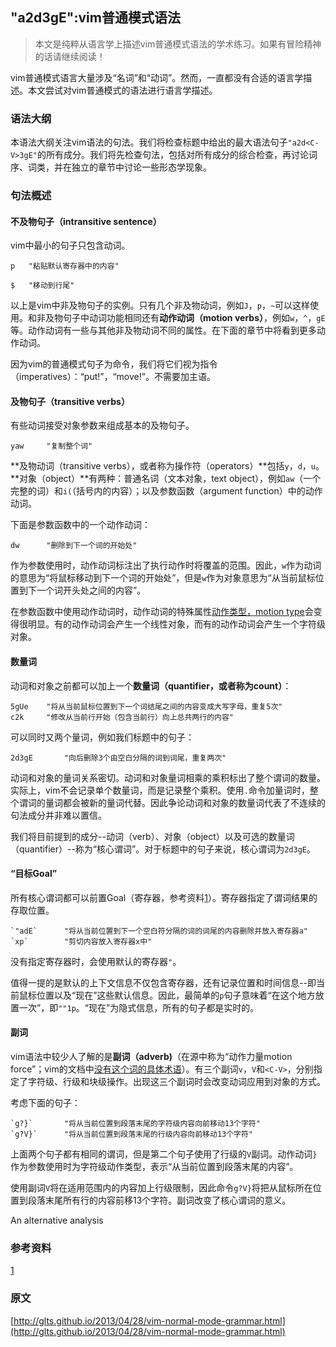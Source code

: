 "a2d<C-V>3gE":vim普通模式语法
---

>   本文是纯粹从语言学上描述vim普通模式语法的学术练习。如果有冒险精神的话请继续阅读！

vim普通模式语言大量涉及“名词”和“动词”。然而，一直都没有合适的语言学描述。本文尝试对vim普通模式的语法进行语言学描述。

### 语法大纲

本语法大纲关注vim语法的句法。我们将检查标题中给出的最大语法句子`"a2d<C-V>3gE"`的所有成分。我们将先检查句法，包括对所有成分的综合检查，再讨论词序、词类，并在独立的章节中讨论一些形态学现象。

### 句法概述

#### 不及物句子（intransitive sentence）

vim中最小的句子只包含动词。

```
p   "粘贴默认寄存器中的内容"

$   "移动到行尾"
```

以上是vim中非及物句子的实例。只有几个非及物动词，例如`J`，`p`，`~`可以这样使用。和非及物句子中动词功能相同还有**动作动词（motion verbs）**，例如`w`，`^`，`gE`等。动作动词有一些与其他非及物动词不同的属性。在下面的章节中将看到更多动作动词。

因为vim的普通模式句子为命令，我们将它们视为指令（imperatives）：“put!”，“move!”。不需要加主语。

#### 及物句子（transitive verbs）

有些动词接受对象参数来组成基本的及物句子。

```
yaw     "复制整个词"
```

**及物动词（transitive verbs），或者称为操作符（operators）**包括`y`，`d`，`u`。**对象（object）**有两种：普通名词（文本对象，text object），例如`aw`（一个完整的词）和`i(`（括号内的内容）；以及参数函数（argument function）中的动作动词。

下面是参数函数中的一个动作动词：

```
dw      "删除到下一个词的开始处"
```

作为参数使用时，动作动词标注出了执行动作时将覆盖的范围。因此，`w`作为动词的意思为“将鼠标移动到下一个词的开始处”，但是`w`作为对象意思为“从当前鼠标位置到下一个词开头处之间的内容”。

在参数函数中使用动作动词时，动作动词的特殊属性[动作类型，motion type](http://vimdoc.sourceforge.net/htmldoc/motion.html#linewise)会变得很明显。有的动作动词会产生一个线性对象，而有的动作动词会产生一个字符级对象。

#### 数量词

动词和对象之前都可以加上一个**数量词（quantifier，或者称为count）**：

```
5gUe    "将从当前鼠标位置到下一个词结尾之间的内容变成大写字母，重复5次"
c2k     "修改从当前行开始（包含当前行）向上总共两行的内容"
```

可以同时又两个量词，例如我们标题中的句子：

```
2d3gE       "向后删除3个由空白分隔的词到词尾，重复两次"
```

动词和对象的量词关系密切。动词和对象量词相乘的乘积标出了整个谓词的数量。实际上，vim不会记录单个数量词，而是记录整个乘积。使用`.`命令加量词时，整个谓词的量词都会被新的量词代替。因此争论动词和对象的数量词代表了不连续的句法成分并非难以置信。

我们将目前提到的成分--动词（verb）、对象（object）以及可选的数量词（quantifier）--称为“核心谓词”。对于标题中的句子来说，核心谓词为`2d3gE`。

#### “目标Goal”

所有核心谓词都可以前置Goal（寄存器，参考资料[1](http://glts.github.io/2013/04/28/vim-normal-mode-grammar.html#fn:1)）。寄存器指定了谓词结果的存取位置。

```
`"adE`      "将从当前位置到下一个空白符分隔的词的词尾的内容删除并放入寄存器a"
`xp`        "剪切内容放入寄存器x中"
```

没有指定寄存器时，会使用默认的寄存器`"`。

值得一提的是默认的上下文信息不仅包含寄存器，还有记录位置和时间信息--即当前鼠标位置以及“现在”这些默认信息。因此，最简单的`p`句子意味着“在这个地方放置一次”，即`""1p`。“现在”为隐式信息，所有的句子都是实时的。

#### 副词

vim语法中较少人了解的是**副词（adverb)**（在源中称为“动作力量motion force”；vim的文档中[没有这个词的具体术语](http://vimdoc.sourceforge.net/htmldoc/motion.html#o_v)）。有三个副词`v`，`V`和`<C-V>`，分别指定了字符级、行级和块级操作。出现这三个副词时会改变动词应用到对象的方式。

考虑下面的句子：

```
`g?}`       "将从当前位置到段落末尾的字符级内容向前移动13个字符"
`g?V}`      "将从当前位置到段落末尾的行级内容向前移动13个字符"
```

上面两个句子都有相同的谓词，但是第二个句子使用了行级的`V`副词。动作动词`}`作为参数使用时为字符级动作类型，表示“从当前位置到段落末尾的内容”。

使用副词`V`将在适用范围内的内容加上行级限制，因此命令`g?V}`将把从鼠标所在位置到段落末尾所有行的内容前移13个字符。副词改变了核心谓词的意义。

An alternative analysis

### 参考资料

[1](http://glts.github.io/2013/04/28/vim-normal-mode-grammar.html#fn:1)

### 原文

[http://glts.github.io/2013/04/28/vim-normal-mode-grammar.html](http://glts.github.io/2013/04/28/vim-normal-mode-grammar.html)
